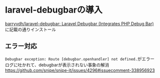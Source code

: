 # laravel-debugbarの導入
[barryvdh/laravel-debugbar: Laravel Debugbar (Integrates PHP Debug Bar)](https://github.com/barryvdh/laravel-debugbar)
に記載の通りインストール

## エラー対応
`Debugbar exception: Route [debugbar.openhandler] not defined.`がエラーログに吐かれて、debugbarが表示されない事象の解消
https://github.com/snipe/snipe-it/issues/4296#issuecomment-338956923